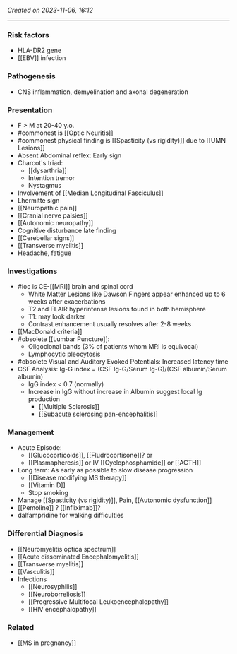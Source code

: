 
*Created on 2023-11-06, 16:12* 

---
### Risk factors
- HLA-DR2 gene
- [[EBV]] infection 
### Pathogenesis
- CNS inflammation, demyelination and axonal degeneration

### Presentation
- F > M at 20-40 y.o. 
- #commonest is [[Optic Neuritis]]
- #commonest physical finding is [[Spasticity (vs rigidity)]] due to [[UMN Lesions]] 
- Absent Abdominal reflex: Early sign 
- Charcot's triad:
	- [[dysarthria]]
	- Intention tremor
	- Nystagmus 
- Involvement of [[Median Longitudinal Fasciculus]] 
- Lhermitte sign 
- [[Neuropathic pain]] 
- [[Cranial nerve palsies]]
- [[Autonomic neuropathy]] 
- Cognitive disturbance late finding 
- [[Cerebellar signs]] 
- [[Transverse myelitis]] 
- Headache, fatigue 
### Investigations
- #ioc is CE-[[MRI]] brain and spinal cord
	- White Matter Lesions like Dawson Fingers appear enhanced up to 6 weeks after exacerbations 
	- T2 and FLAIR hyperintense lesions found in both hemisphere
	- T1: may look darker 
	- Contrast enhancement usually resolves after 2-8 weeks
- [[MacDonald criteria]] 
- #obsolete  [[Lumbar Puncture]]: 
	- Oligoclonal bands (3% of patients whom MRI is equivocal)
	- Lymphocytic pleocytosis 
- #obsolete Visual and Auditory Evoked Potentials: Increased latency time 
- CSF Analysis: Ig-G index = (CSF Ig-G/Serum Ig-G)/(CSF albumin/Serum albumin)
	- IgG index < 0.7 (normally)
	- Increase in IgG without increase in Albumin suggest local Ig production
		- [[Multiple Sclerosis]]
		- [[Subacute sclerosing pan-encephalitis]] 
### Management
- Acute Episode: 
	- [[Glucocorticoids]], [[Fludrocortisone]]? or
	- [[Plasmapheresis]] or IV [[Cyclophosphamide]] or [[ACTH]] 
- Long term: As early as possible to slow disease progression
	- [[Disease modifying MS therapy]]
	- [[Vitamin D]]
	- Stop smoking
- Manage [[Spasticity (vs rigidity)]], Pain, [[Autonomic dysfunction]] 
- [[Pemoline]] ? [[Infliximab]]? 
- dalfampridine for walking difficulties 
### Differential Diagnosis
- [[Neuromyelitis optica spectrum]]
- [[Acute disseminated Encephalomyelitis]]
- [[Transverse myelitis]] 
- [[Vasculitis]]
- Infections
	- [[Neurosyphilis]]
	- [[Neuroborreliosis]]
	- [[Progressive Multifocal Leukoencephalopathy]]
	- [[HIV encephalopathy]]

### Related
- [[MS in pregnancy]] 